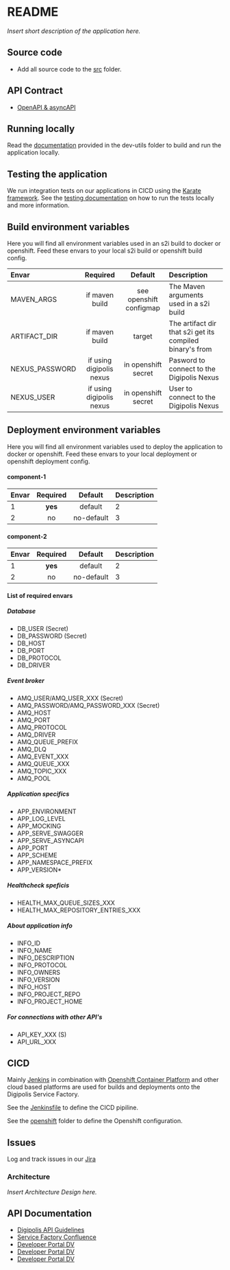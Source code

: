 # README #

*Insert short description of the application here.*

## Source code ##
* Add all source code to the [src](./src) folder.

## API Contract ##
* [OpenAPI & asyncAPI](./openapi/README.md)

## Running locally ##

Read the [documentation](./dev-utils/README.md) provided in the dev-utils folder to build and run the application locally.

## Testing the application ##

We run integration tests on our applications in CICD using the [Karate framework](https://github.com/intuit/karate). See the [testing documentation](./karate/README.md) on how to run the tests locally and more information. 

## Build environment variables ##

Here you will find all environment variables used in an s2i build to docker or openshift. Feed these envars to your local s2i build or openshift build config.

Envar | Required | Default | Description
:---|:---:|:---:|:---
MAVEN_ARGS | if maven build | see openshift configmap | The Maven arguments used in a s2i build
ARTIFACT_DIR | if maven build | target | The artifact dir that s2i get its compiled binary's from
NEXUS_PASSWORD | if using digipolis nexus | in openshift secret | Pasword to connect to the Digipolis Nexus
NEXUS_USER | if using digipolis nexus | in openshift secret | User to connect to the Digipolis Nexus

## Deployment environment variables ##

Here you will find all environment variables used to deploy the application to docker or openshift. Feed these envars to your local deployment or openshift deployment config.

#### component-1 ####

Envar | Required | Default | Description
:---|:---:|:---:|:---
1 | **yes** | default | 2
2 | no | no-default | 3

#### component-2 ####

Envar | Required | Default | Description
:---|:---:|:---:|:---
1 | **yes** | default | 2
2 | no | no-default | 3

#### List of required envars ####

##### Database #####
* DB_USER (Secret)
* DB_PASSWORD (Secret)
* DB_HOST
* DB_PORT
* DB_PROTOCOL
* DB_DRIVER

##### Event broker #####
* AMQ_USER/AMQ_USER_XXX (Secret)
* AMQ_PASSWORD/AMQ_PASSWORD_XXX (Secret)
* AMQ_HOST
* AMQ_PORT
* AMQ_PROTOCOL
* AMQ_DRIVER
* AMQ_QUEUE_PREFIX
* AMQ_DLQ
* AMQ_EVENT_XXX
* AMQ_QUEUE_XXX
* AMQ_TOPIC_XXX
* AMQ_POOL
##### Application specifics #####

* APP_ENVIRONMENT
* APP_LOG_LEVEL
* APP_MOCKING
* APP_SERVE_SWAGGER
* APP_SERVE_ASYNCAPI
* APP_PORT
* APP_SCHEME
* APP_NAMESPACE_PREFIX
* APP_VERSION*

##### Healthcheck speficis #####
* HEALTH_MAX_QUEUE_SIZES_XXX
* HEALTH_MAX_REPOSITORY_ENTRIES_XXX

##### About application info #####
* INFO_ID
* INFO_NAME
* INFO_DESCRIPTION
* INFO_PROTOCOL
* INFO_OWNERS
* INFO_VERSION
* INFO_HOST
* INFO_PROJECT_REPO
* INFO_PROJECT_HOME

##### For connections with other API's #####
* API_KEY_XXX (S)
* API_URL_XXX

## CICD ##

Mainly [Jenkins](https://jenkins.io/) in combination with [Openshift Container Platform](https://www.openshift.com/) and other cloud based platforms are used for builds and deployments onto the Digipolis Service Factory.

See the [Jenkinsfile](./Jenkinsfile) to define the CICD pipiline. 

See the [openshift](./openshift/README.md) folder to define the Openshift configuration. 

## Issues ##

Log and track issues in our [Jira](https://digipolisgent.atlassian.net/)

### Architecture ###

*Insert Architecture Design here.*

## API Documentation ##
* [Digipolis API Guidelines](https://github.com/digipolisgent/api-guidelines)
* [Service Factory Confluence](https://digipolisgent.atlassian.net/wiki/spaces/SF/overview)
* [Developer Portal DV](https://developerdv.gent.be/)
* [Developer Portal DV](https://developerqa.gent.be/)
* [Developer Portal DV](https://developer.gent.be/)
